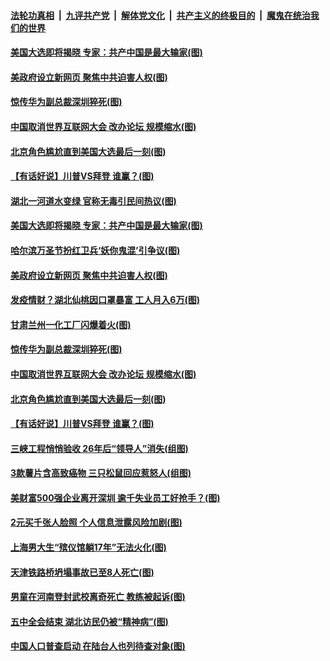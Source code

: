 ####  [法轮功真相](../../../../basic/blob/master/README.md?t=11040431) &nbsp;|&nbsp; [九评共产党](../../../../9ping.md/blob/master/README.md?t=11040431) &nbsp;|&nbsp; [解体党文化](../../../../jtdwh.md/blob/master/README.md?t=11040431)  &nbsp;|&nbsp; [共产主义的终极目的](../../../../gczydzjmd.md/blob/master/README.md?t=11040431) &nbsp;|&nbsp; [魔鬼在统治我们的世界](../../../../mgztzwmdsj.md/blob/master/README.md?t=11040431) 

#### [美国大选即将揭晓 专家：共产中国是最大输家(图)](../pages/p1/951360.md?t=11040431) 

#### [美政府设立新网页 聚焦中共迫害人权(图)](../pages/p1/951335.md?t=11040431) 

#### [惊传华为副总裁深圳猝死(图)](../pages/p1/951280.md?t=11040431) 

#### [中国取消世界互联网大会 改办论坛 规模缩水(图)](../pages/p1/951287.md?t=11040431) 

#### [北京角色尴尬直到美国大选最后一刻(图)](../pages/p1/951277.md?t=11040431) 

#### [【有话好说】川普VS拜登 谁赢？(图)](../pages/p1/951241.md?t=11040431) 

#### [湖北一河道水变绿 官称无毒引民间热议(图)](../pages/p1/951351.md?t=11040431) 

#### [美国大选即将揭晓 专家：共产中国是最大输家(图)](../pages/p1/951360.md?t=11040431) 

#### [哈尔滨万圣节扮红卫兵‘妖你鬼混’引争议(图)](../pages/p1/951309.md?t=11040431) 

#### [美政府设立新网页 聚焦中共迫害人权(图)](../pages/p1/951335.md?t=11040431) 


#### [发疫情财？湖北仙桃因口罩暴富 工人月入6万(图)](../pages/p1/951303.md?t=11040431) 

#### [甘肃兰州一化工厂闪爆着火(图)](../pages/p1/951294.md?t=11040431) 

#### [惊传华为副总裁深圳猝死(图)](../pages/p1/951280.md?t=11040431) 

#### [中国取消世界互联网大会 改办论坛 规模缩水(图)](../pages/p1/951287.md?t=11040431) 

#### [北京角色尴尬直到美国大选最后一刻(图)](../pages/p1/951277.md?t=11040431) 

#### [【有话好说】川普VS拜登 谁赢？(图)](../pages/p1/951241.md?t=11040431) 

#### [三峡工程悄悄验收 26年后“领导人”消失(组图)](../pages/p1/951223.md?t=11040431) 

#### [3款薯片含高致癌物 三只松鼠回应惹怒人(组图)](../pages/p1/951258.md?t=11040431) 

#### [美财富500强企业离开深圳 逾千失业员工好抢手？(图)](../pages/p1/951247.md?t=11040431) 

#### [2元买千张人脸照 个人信息泄露风险加剧(图)](../pages/p1/951211.md?t=11040431) 

#### [上海男大生“殡仪馆躺17年”无法火化(图)](../pages/p1/951229.md?t=11040431) 

#### [天津铁路桥坍塌事故已至8人死亡(图)](../pages/p1/951196.md?t=11040431) 

#### [男童在河南登封武校离奇死亡 教练被起诉(图)](../pages/p1/951192.md?t=11040431) 

#### [五中全会结束 湖北访民仍被“精神病”(图)](../pages/p1/951183.md?t=11040431) 

#### [中国人口普查启动 在陆台人也列待查对象(图)](../pages/p1/951151.md?t=11040431) 

